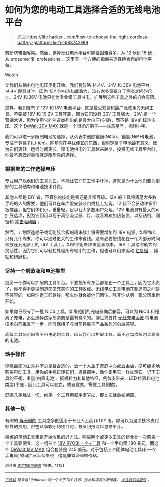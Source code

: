 # 如何为您的电动工具选择合适的无线电池平台

> 原文:[https://life hacker . com/how-to-choose-the-right-cordless-battery-platform-to-fi-1683742989](https://lifehacker.com/how-to-choose-the-right-cordless-battery-platform-to-fi-1683742989)

剪断脐带很容易。然而，选择无线电池平台可能要困难得多。从 12 伏到 18 伏，从 prosumer 到 professional，这里有一个方便的指南来选择适合您的电池平台。

Watch

让我们从缩小电池电压类别开始。我们将忽略 14.4V、24V 和 36V 电池平台。14.4V 即将过时，因为 12V 的电流如此强大，没有太多需要介于两者之间的尺寸。24V 和 36V 电池只能为专业级工具供电，扩展到这些工具之外的机会有限。

这样，我们就有了 12V 和 18V 电池平台，这是最受欢迎和最广泛使用的无绳工具。不要被 18V 和 19.2V 工具吓跑，因为它们没有 20V 工具强大。20V 是一个营销术语，因为使用它的制造商列出的是最大电压(空载)，而不是 18V 的标称电压。这个 [DeWalt 20V MAX](http://www.dewalt.com/tools/cordless-batteries-dcb203.aspx) 就是一个很好的例子——注意星号，阅读小字。

我们可以进一步限制电池的选择，从列表中删除镍镉(NiCd)、镍氢(NiMH)电池，专注于锂离子(Li-ion)。除非你在寻找便宜的东西，否则锂离子电池最有意义，因为它们更轻，运行时间更长。镍电池供电的工具越来越少，投资无线工具平台时，你最不想做的事情就是限制你的选择。

### **根据您的工作选择电压**

专业用户以他们的工具为生，不能让它们在工作中坏掉，这就是为什么他们要为更好的工具结构和电池技术付费。

其他人都是 DIY 者，不管你的技能是零还是非常高级。12V 的工具将满足大多数手巧的人的需要，他们可以在车库里安装纱门或挂上挂钩。12 伏不会驱动许多甲板螺丝，但它们体积小，重量轻，足以让大多数用户处理。12V 电池具有最大的可扩展选项，因为它们可以用于真空吸尘器、灯、收音机和加热装置，以及钻机、圆锯和 [冲击驱动器](https://lifehacker.com/tool-school-the-all-powerful-impact-driver-1681797575) 。

然而，计划建造棚子或切割胶合板的周末战士将需要增加到 18V 电源。如果每年只有几个周末，你可以通过更大的工作来省钱。没有必要把钱花在一个大部分时间都放在充电器上的 18V 工具上。如果你能处理重量和成本，18V 工具给你最大的灵活性，因为它们可以轻松处理所有较小的工作，但也可以用来驱动 [往复锯](https://lifehacker.com/tool-school-the-demolition-and-diy-ready-reciprocatin-1669345425) 、锤钻和研磨机。

### **坚持一个制造商和电池类型**

投资一个你可以扩展的工具平台。不要把所有东西都花在一个工具上，因为它太贵了，你不得不更换制造商来充实你的工具收藏。无线电动工具电池在制造商之间是不兼容的。如果你走工匠路线，那么你就会被他们困住，除非你从另一家公司重新开始。

如果你已经有了一批 NiCd 工具，如果他们的充电器向后兼容，可以为 NiCd 和锂离子充电，那么选择这家制造商是最有意义的。博世凭借其 [无线充电系统](http://www.bosch-professional.com/static/specials/wireless-charging/gb/en/wireless-charging.html) 将电池技术向前推进了一步，同时保持了与当前锂离子产品系列的向后兼容。

高级工具公司出售不带电池的工具，因此您可以扩展工具，而不必每次都购买昂贵的电池。

### **动手操作**

评级最高的工具并不总是最合适的。去一个大盒子家庭中心或五金店，尽可能多地购买电动工具。用你的手腕扭转它们，握紧把手，像你使用它一样处理它。记下工具的平衡、重量(内置电池)、扳机拉力和其他特征，例如皮带夹、LED 位置和电池类型(平底，因此工具可以直立，或者盒式，需要工具侧放)。

舒适几乎胜过一切。如果一个工具用起来很笨拙，那么它就会被搁置。

### **其他一切**

有刷的 [与无刷的](https://lifehacker.com/are-brushless-cordless-tools-worth-the-cost-1652673079) 工具之争更适用于专业人士而非 DIY 者。你可以为这项技术支付额外的费用，但在从事较小的项目时，投资回报可以忽略不计。

捆绑的电动工具集是开始收集的好方法。购买两个或更多工具的组合比一次购买一个工具要便宜。这一组三个 [18V RYOBI 一个+工具](http://www.amazon.com/18-Volt-ONE-Lithium-Ion-Combo-4-Piece/dp/B00PP4V2A8/ref=sr_1_8?asc_campaign=InlineText&asc_refurl=https://lifehacker.com/how-to-choose-the-right-cordless-battery-platform-to-fi-1683742989&asc_source=&ie=UTF8&qid=1423068448&s=power-hand-tools&sr=1-8&tag=kinjalifehackerlink-20) 和一个手电筒 180 美元。而这个 [DeWalt 12V MAX](http://www.amazon.com/DEWALT-DCK413S2-12-Volt-4-Tool-Combo/dp/B007P0DE8I/ref=sr_1_6?asc_campaign=InlineText&asc_refurl=https://lifehacker.com/how-to-choose-the-right-cordless-battery-platform-to-fi-1683742989&asc_source=&ie=UTF8&qid=1423040461&s=power-hand-tools&sr=1-6&tag=kinjalifehackerlink-20) 组合套装是 245 美元。对于包括三个固体电动工具(和一个手电筒)的可扩展平台来说，这是非常合理的价格。

<small>*照片由*</small> [<small>*查尔斯&哈德森*</small>](http://charlesandhudson.com) <small>*提供。*T15】</small>

* * *

[*<small>工作坊</small>*](http://workshop.lifehacker.com/) *<small>是来自 Lifehacker 的一个关于 DIY 技巧、技术和项目的新博客。</small>* [*<small>关注我们这里的</small>*](https://twitter.com/WorkshopLH) <small>*。*</small>